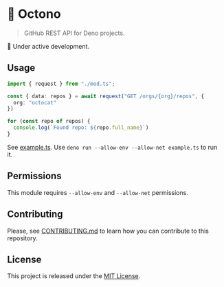 # :fallen_leaf: Octono

> GitHub REST API for Deno projects.

:construction: Under active development.

## Usage

```typescript
import { request } from "./mod.ts";

const { data: repos } = await request("GET /orgs/{org}/repos", {
  org: "octocat"
})

for (const repo of repos) {
  console.log(`Found repo: ${repo.full_name}`)
}
```

See [example.ts](example.ts). Use `deno run --allow-env --allow-net example.ts` to run it.

## Permissions

This module requires `--allow-env` and `--allow-net` permissions.

## Contributing

Please, see [CONTRIBUTING.md](CONTRIBUTING.md) to learn how you can contribute to this repository.

## License

This project is released under the [MIT License](/LICENSE).